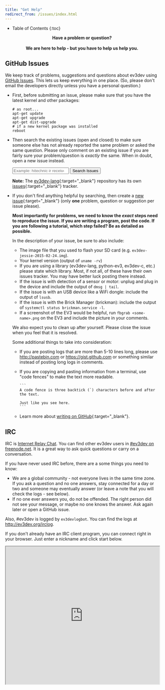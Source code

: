 ```yaml
---
title: "Get Help"
redirect_from: /issues/index.html
---
```


* Table of Contents
{:toc}

<center>
<strong>Have a problem or question?</strong>
<br /><br />
<strong>We are here to help - but you have to help us help you.</strong>
</center>

GitHub Issues
-------------

We keep track of problems, suggestions and questions about ev3dev using [GitHub
Issues]. This lets us keep everything in one place. (So, please don't email the
developers directly unless you have a personal question.)

*   First, before submitting an issue, please make sure that you have the latest
    kernel and other packages:

        # as root...
        apt-get update
        apt-get upgrade
        apt-get dist-upgrade
        # if a new kernel package was installed
        reboot
    
*   Then search the existing issues (open and closed) to make sure someone else has
    not already reported the same problem or asked the same question. Please only
    comment on an existing issue if you are fairly sure your problem/question is
    *exactly* the same. When in doubt, open a new issue instead.

    <p>
        <form id="search-issue-form" onSubmit="window.open('https://github.com/ev3dev/ev3dev/issues?q=is%3Aissue+'
                + document.getElementById('search-issues').value.replace(' ', '+')); return false;">
            <input id="search-issues" type="search" placeholder="Example: hitechnic ir receiver" />
            <input type="submit" value="Search Issues" />
        </form>
    </p>

    __Note:__ The [ev3dev-lang]{:target="_blank"} repository has its own
    [issues][ev3dev-lang-issues]{:target="_blank"} tracker.

*   If you don't find anything helpful by searching, then create a [new issue]{:target="_blank"}
    (only __one__ problem, question or suggestion per issue please).

    __Most importantly for problems, we need to know the *exact* steps need to reproduce the
    issue. If you are writing a program, post the code. If you are following
    a tutorial, which step failed? Be as detailed as possible.__

    In the description of your issue, be sure to also include:

    *   The image file that you used to flash your SD card (e.g. `ev3dev-jessie-2015-02-24.img`).
    *   Your kernel version (output of `uname -rv`)
    *   If you are using a library (ev3dev-lang, python-ev3, ev3dev-c, etc.) please
        state which library. Most, if not all, of these have their own issues tracker.
        You may have better luck posting there instead.
    *   If the issue is with detection of a sensor or motor: unplug and plug in the
        device and include the output of `dmsg | tail`.
    *   If the issue is with an USB device like a WiFi dongle: include the output of `lsusb`.
    *   If the issue is with the Brick Manager (brickman): include the output of
        `systemctl status brickman.service -l`.
    *   If a screenshot of the EV3 would be helpful, run `fbgrab <some-name>.png`
        on the EV3 and include the picture in your comments.
    <p />

    We also expect you to clean up after yourself. Please close the issue when
    you feel that it is resolved.

    Some additional things to take into consideration:

    *   If you are posting logs that are more than 5-10 lines long, please use
        <http://pastebin.com> or <https://gist.github.com> or something similar
        instead of posting long logs in comments.

    *   If you are copying and pasting information from a terminal, use "code fences"
        to make the text more readable.

            ```
            A code fence is three backtick (`) characters before and after the text.

            Just like you see here.
            ```

    * Learn more about [writing on GitHub]{:target="_blank"}.

IRC
---

IRC is [Internet Relay Chat]. You can find other ev3dev users in [#ev3dev on
freenode.net]. It is a great way to ask quick questions or carry on a conversation.

If you have never used IRC before, there are a some things you need to know:

*   We are a global community - not everyone lives in the same time zone. If you
    ask a question and no one answers, stay connected for a day or two and someone
    may eventually answer (or leave a note that you will check the logs - see below).
*   If no one ever answers you, do not be offended. The right person did not see
    your message, or maybe no one knows the answer. Ask again later or open a GitHub issue.

Also, #ev3dev is logged by `ev3devlogbot`. You can find the logs at <http://ev3dev.org/irclog>.

If you don't already have an IRC client program, you can connect right in your
browser. Just enter a nickname and click start below.

<iframe src="https://kiwiirc.com/client/irc.freenode.net/?&theme=cli#ev3dev" class="button" style="width:100%; height:450px;padding:0px;" />

[GitHub Issues]: https://help.github.com/articles/about-issues/
[ev3dev-lang]: https://github.com/ev3dev/ev3dev-lang
[ev3dev-lang-issues]: https://github.com/ev3dev/ev3dev-lang/issues
[new issue]: https://github.com/ev3dev/ev3dev/issues/new
[writing on GitHub]: https://help.github.com/categories/writing-on-github/
[Internet Relay Chat]: https://en.wikipedia.org/wiki/Internet_Relay_Chat
[#ev3dev on freenode.net]: irc://irc.freenode.net/#ev3dev
